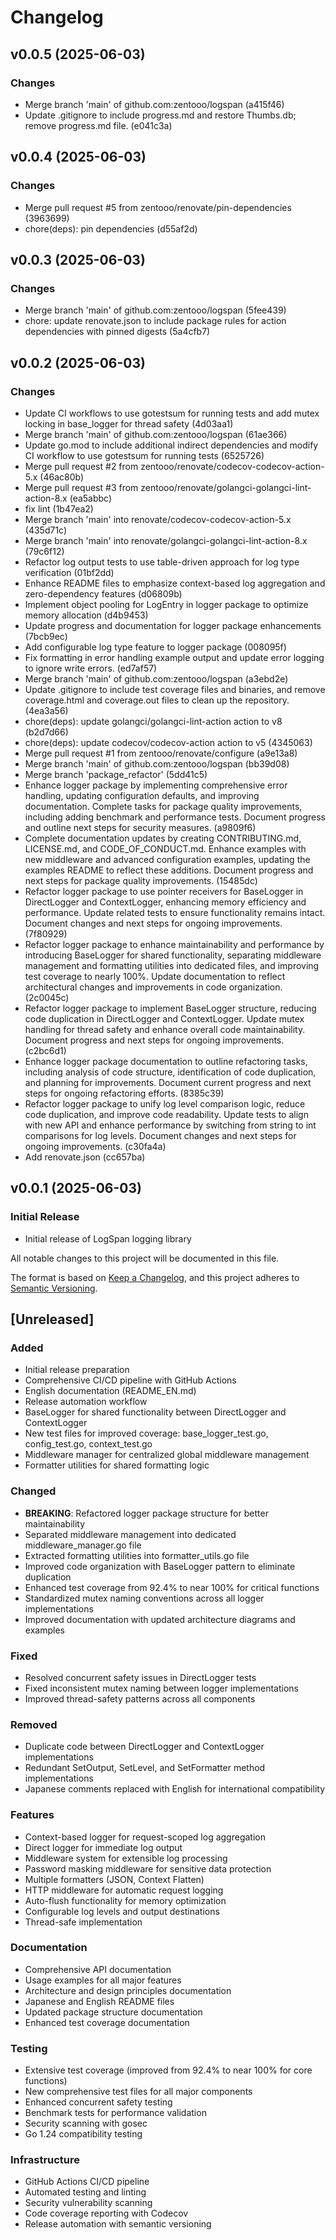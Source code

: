 # Changelog
## v0.0.5 (2025-06-03)

### Changes
- Merge branch 'main' of github.com:zentooo/logspan (a415f46)
- Update .gitignore to include progress.md and restore Thumbs.db; remove progress.md file. (e041c3a)
## v0.0.4 (2025-06-03)

### Changes
- Merge pull request #5 from zentooo/renovate/pin-dependencies (3963699)
- chore(deps): pin dependencies (d55af2d)
## v0.0.3 (2025-06-03)

### Changes
- Merge branch 'main' of github.com:zentooo/logspan (5fee439)
- chore: update renovate.json to include package rules for action dependencies with pinned digests (5a4cfb7)
## v0.0.2 (2025-06-03)

### Changes
- Update CI workflows to use gotestsum for running tests and add mutex locking in base_logger for thread safety (4d03aa1)
- Merge branch 'main' of github.com:zentooo/logspan (61ae366)
- Update go.mod to include additional indirect dependencies and modify CI workflow to use gotestsum for running tests (6525726)
- Merge pull request #2 from zentooo/renovate/codecov-codecov-action-5.x (46ac80b)
- Merge pull request #3 from zentooo/renovate/golangci-golangci-lint-action-8.x (ea5abbc)
- fix lint (1b47ea2)
- Merge branch 'main' into renovate/codecov-codecov-action-5.x (435d71c)
- Merge branch 'main' into renovate/golangci-golangci-lint-action-8.x (79c6f12)
- Refactor log output tests to use table-driven approach for log type verification (01bf2dd)
- Enhance README files to emphasize context-based log aggregation and zero-dependency features (d06809b)
- Implement object pooling for LogEntry in logger package to optimize memory allocation (d4b9453)
- Update progress and documentation for logger package enhancements (7bcb9ec)
- Add configurable log type feature to logger package (008095f)
- Fix formatting in error handling example output and update error logging to ignore write errors. (ed7af57)
- Merge branch 'main' of github.com:zentooo/logspan (a3ebd2e)
- Update .gitignore to include test coverage files and binaries, and remove coverage.html and coverage.out files to clean up the repository. (4ea3a56)
- chore(deps): update golangci/golangci-lint-action action to v8 (b2d7d66)
- chore(deps): update codecov/codecov-action action to v5 (4345063)
- Merge pull request #1 from zentooo/renovate/configure (a9e13a8)
- Merge branch 'main' of github.com:zentooo/logspan (bb39d08)
- Merge branch 'package_refactor' (5dd41c5)
- Enhance logger package by implementing comprehensive error handling, updating configuration defaults, and improving documentation. Complete tasks for package quality improvements, including adding benchmark and performance tests. Document progress and outline next steps for security measures. (a9809f6)
- Complete documentation updates by creating CONTRIBUTING.md, LICENSE.md, and CODE_OF_CONDUCT.md. Enhance examples with new middleware and advanced configuration examples, updating the examples README to reflect these additions. Document progress and next steps for package quality improvements. (15485dc)
- Refactor logger package to use pointer receivers for BaseLogger in DirectLogger and ContextLogger, enhancing memory efficiency and performance. Update related tests to ensure functionality remains intact. Document changes and next steps for ongoing improvements. (7f80929)
- Refactor logger package to enhance maintainability and performance by introducing BaseLogger for shared functionality, separating middleware management and formatting utilities into dedicated files, and improving test coverage to nearly 100%. Update documentation to reflect architectural changes and improvements in code organization. (2c0045c)
- Refactor logger package to implement BaseLogger structure, reducing code duplication in DirectLogger and ContextLogger. Update mutex handling for thread safety and enhance overall code maintainability. Document progress and next steps for ongoing improvements. (c2bc6d1)
- Enhance logger package documentation to outline refactoring tasks, including analysis of code structure, identification of code duplication, and planning for improvements. Document current progress and next steps for ongoing refactoring efforts. (8385c39)
- Refactor logger package to unify log level comparison logic, reduce code duplication, and improve code readability. Update tests to align with new API and enhance performance by switching from string to int comparisons for log levels. Document changes and next steps for ongoing improvements. (c30fa4a)
- Add renovate.json (cc657ba)
## v0.0.1 (2025-06-03)

### Initial Release
- Initial release of LogSpan logging library


All notable changes to this project will be documented in this file.

The format is based on [Keep a Changelog](https://keepachangelog.com/en/1.0.0/),
and this project adheres to [Semantic Versioning](https://semver.org/spec/v2.0.0.html).

## [Unreleased]

### Added
- Initial release preparation
- Comprehensive CI/CD pipeline with GitHub Actions
- English documentation (README_EN.md)
- Release automation workflow
- BaseLogger for shared functionality between DirectLogger and ContextLogger
- New test files for improved coverage: base_logger_test.go, config_test.go, context_test.go
- Middleware manager for centralized global middleware management
- Formatter utilities for shared formatting logic

### Changed
- **BREAKING**: Refactored logger package structure for better maintainability
- Separated middleware management into dedicated middleware_manager.go file
- Extracted formatting utilities into formatter_utils.go file
- Improved code organization with BaseLogger pattern to eliminate duplication
- Enhanced test coverage from 92.4% to near 100% for critical functions
- Standardized mutex naming conventions across all logger implementations
- Improved documentation with updated architecture diagrams and examples

### Fixed
- Resolved concurrent safety issues in DirectLogger tests
- Fixed inconsistent mutex naming between logger implementations
- Improved thread-safety patterns across all components

### Removed
- Duplicate code between DirectLogger and ContextLogger implementations
- Redundant SetOutput, SetLevel, and SetFormatter method implementations
- Japanese comments replaced with English for international compatibility

### Features
- Context-based logger for request-scoped log aggregation
- Direct logger for immediate log output
- Middleware system for extensible log processing
- Password masking middleware for sensitive data protection
- Multiple formatters (JSON, Context Flatten)
- HTTP middleware for automatic request logging
- Auto-flush functionality for memory optimization
- Configurable log levels and output destinations
- Thread-safe implementation

### Documentation
- Comprehensive API documentation
- Usage examples for all major features
- Architecture and design principles documentation
- Japanese and English README files
- Updated package structure documentation
- Enhanced test coverage documentation

### Testing
- Extensive test coverage (improved from 92.4% to near 100% for core functions)
- New comprehensive test files for all major components
- Enhanced concurrent safety testing
- Benchmark tests for performance validation
- Security scanning with gosec
- Go 1.24 compatibility testing

### Infrastructure
- GitHub Actions CI/CD pipeline
- Automated testing and linting
- Security vulnerability scanning
- Code coverage reporting with Codecov
- Release automation with semantic versioning